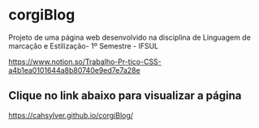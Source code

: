 # corgiBlog
Projeto de uma página web desenvolvido na disciplina de Linguagem de marcação e Estilização- 1º Semestre - IFSUL


https://www.notion.so/Trabalho-Pr-tico-CSS-a4b1ea0101644a8b80740e9ed7e7a28e

<h2> Clique no link  abaixo para visualizar a página </h2>

https://cahsylver.github.io/corgiBlog/

